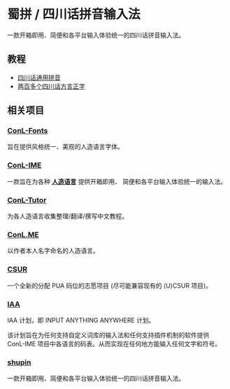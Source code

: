 # 蜀拼 / 四川话拼音输入法

一款开箱即用、简便和各平台输入体验统一的四川话拼音输入法。

## 教程

+ [四川话通用拼音]
+ [两百多个四川话方言正字]

[四川话通用拼音]: https://zhuanlan.zhihu.com/p/34562639
[两百多个四川话方言正字]: https://zhuanlan.zhihu.com/p/34571432

## 相关项目

### [ConL-Fonts]

旨在提供风格统一、美观的人造语言字体。

[ConL-Fonts]: https://github.com/aj-ash/ConL-Fonts

### [ConL-IME]

一款旨在为各种 **[人造语言]** 提供开箱即用、
简便和各平台输入体验统一的输入法。

[ConL-IME]: https://github.com/aj-ash/ConL-IME
[人造语言]: https://baike.baidu.com/item/%E4%BA%BA%E5%B7%A5%E8%AF%AD%E8%A8%80

### [ConL-Tutor]

为各人造语言收集整理/翻译/撰写中文教程。

[ConL-Tutor]: https://github.com/aj-ash/ConL-Tutor

### [ConL.ME]

以作者本人名字命名的人造语言。

[ConL.ME]: https://github.com/aj-ash/ConL.ME

### [CSUR]

一个全新的分配 PUA 码位的志愿项目 (尽可能兼容现有的 (U)CSUR 项目)。

[CSUR]: https://github.com/aj-ash/CSUR

### [IAA]

IAA 计划，即 INPUT ANYTHING ANYWHERE 计划。

该计划旨在为任何支持自定义词库的输入法和任何支持插件机制的软件提供
ConL-IME 项目中各语言的码表。从而实现在任何地方能输入任何文字和符号。

[IAA]: https://github.com/aj-ash/IAA

### [shupin]

一款开箱即用、简便和各平台输入体验统一的四川话拼音输入法。

[shupin]: https://github.com/aj-ash/shupin
